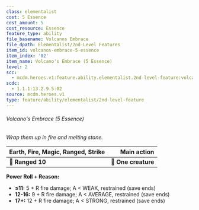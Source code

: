 ```yaml
---
class: elementalist
cost: 5 Essence
cost_amount: 5
cost_resource: Essence
feature_type: ability
file_basename: Volcanos Embrace
file_dpath: Elementalist/2nd-Level Features
item_id: volcanos-embrace-5-essence
item_index: '02'
item_name: Volcano's Embrace (5 Essence)
level: 2
scc:
  - mcdm.heroes.v1:feature.ability.elementalist.2nd-level-feature:volcanos-embrace-5-essence
scdc:
  - 1.1.1:13.2.9.5:02
source: mcdm.heroes.v1
type: feature/ability/elementalist/2nd-level-feature
---
```


###### Volcano's Embrace (5 Essence)

*Wrap them up in fire and melting stone.*

| **Earth, Fire, Magic, Ranged, Strike** |     **Main action** |
| -------------------------------------- | ------------------: |
| **📏 Ranged 10**                       | **🎯 One creature** |

**Power Roll + Reason:**

- **≤11:** 5 + R fire damage; A < WEAK, restrained (save ends)
- **12-16:** 9 + R fire damage; A < AVERAGE, restrained (save ends)
- **17+:** 12 + R fire damage; A < STRONG, restrained (save ends)
